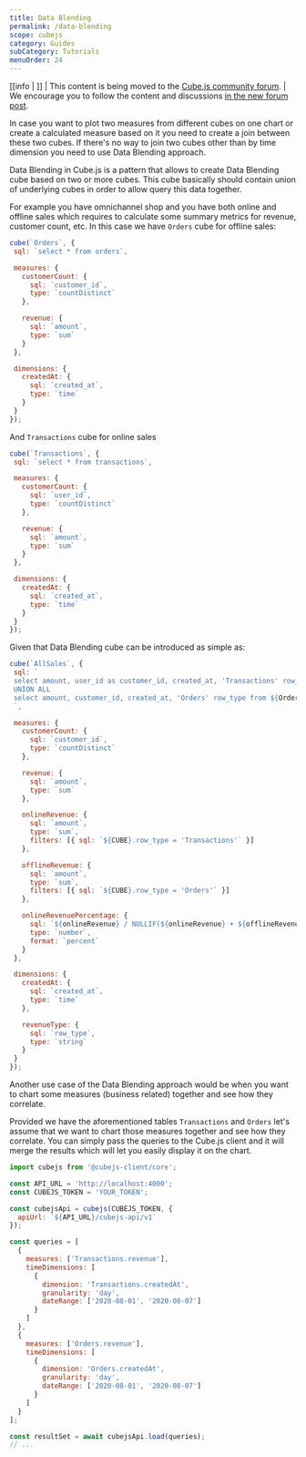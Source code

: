 ```yaml
---
title: Data Blending
permalink: /data-blending
scope: cubejs
category: Guides
subCategory: Tutorials
menuOrder: 24
---
```


<!-- prettier-ignore-start -->
[[info | ]]
| This content is being moved to the [Cube.js community forum](https://forum.cube.dev/). 
| We encourage you to follow the content and discussions [in the new forum post](https://forum.cube.dev/t/data-blending-cube/).
<!-- prettier-ignore-end -->
In case you want to plot two measures from different cubes on one chart or
create a calculated measure based on it you need to create a join between these two cubes.
If there's no way to join two cubes other than by time dimension you need to use Data Blending approach.

Data Blending in Cube.js is a pattern that allows to create Data Blending cube based on two or more cubes.
This cube basically should contain union of underlying cubes in order to allow query this data together.

For example you have omnichannel shop and you have both online and offline sales which requires to calculate some summary metrics for revenue, customer count, etc.
In this case we have `Orders` cube for offline sales:

```javascript
cube(`Orders`, {
 sql: `select * from orders`,

 measures: {
   customerCount: {
     sql: `customer_id`,
     type: `countDistinct`
   },

   revenue: {
     sql: `amount`,
     type: `sum`
   }
 },

 dimensions: {
   createdAt: {
     sql: `created_at`,
     type: `time`
   }
 }
});
```

And `Transactions` cube for online sales

```javascript
cube(`Transactions`, {
 sql: `select * from transactions`,

 measures: {
   customerCount: {
     sql: `user_id`,
     type: `countDistinct`
   },

   revenue: {
     sql: `amount`,
     type: `sum`
   }
 },

 dimensions: {
   createdAt: {
     sql: `created_at`,
     type: `time`
   }
 }
});
```

Given that Data Blending cube can be introduced as simple as:

```javascript
cube(`AllSales`, {
 sql: `
 select amount, user_id as customer_id, created_at, 'Transactions' row_type from ${Transactions.sql()}
 UNION ALL
 select amount, customer_id, created_at, 'Orders' row_type from ${Orders.sql()}
 `,

 measures: {
   customerCount: {
     sql: `customer_id`,
     type: `countDistinct`
   },

   revenue: {
     sql: `amount`,
     type: `sum`
   },

   onlineRevenue: {
     sql: `amount`,
     type: `sum`,
     filters: [{ sql: `${CUBE}.row_type = 'Transactions'` }]
   },

   offlineRevenue: {
     sql: `amount`,
     type: `sum`,
     filters: [{ sql: `${CUBE}.row_type = 'Orders'` }]
   },

   onlineRevenuePercentage: {
     sql: `${onlineRevenue} / NULLIF(${onlineRevenue} + ${offlineRevenue}, 0)`,
     type: `number`,
     format: `percent`
   }
 },

 dimensions: {
   createdAt: {
     sql: `created_at`,
     type: `time`
   },

   revenueType: {
     sql: `row_type`,
     type: `string`
   }
 }
});
```

Another use case of the Data Blending approach would be when you want to chart some measures (business related) together and see how they correlate.

Provided we have the aforementioned tables `Transactions` and `Orders` let's assume that we want to chart those measures together and see how they correlate. You can simply pass the queries to the Cube.js client and it will merge the results which will let you easily display it on the chart.

```js
import cubejs from '@cubejs-client/core';

const API_URL = 'http://localhost:4000';
const CUBEJS_TOKEN = 'YOUR_TOKEN';

const cubejsApi = cubejs(CUBEJS_TOKEN, {
  apiUrl: `${API_URL}/cubejs-api/v1`
});

const queries = [
  {
    measures: ['Transactions.revenue'],
    timeDimensions: [
      {
        dimension: 'Transactions.createdAt',
        granularity: 'day',
        dateRange: ['2020-08-01', '2020-08-07']
      }
    ]
  },
  {
    measures: ['Orders.revenue'],
    timeDimensions: [
      {
        dimension: 'Orders.createdAt',
        granularity: 'day',
        dateRange: ['2020-08-01', '2020-08-07']
      }
    ]
  }
];

const resultSet = await cubejsApi.load(queries);
// ...
```
